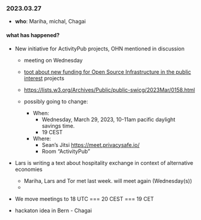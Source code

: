 ### 2023.03.27

* **who**: Mariha, michal, Chagai

#### what has happened?

- New initiative for ActivityPub projects, OHN mentioned in discussion
    - meeting on Wednesday

    - [toot about new funding for Open Source Infrastructure in the public interest](https://mastodon.social/@krakenbuerger/110072853947076447) projects
    - https://lists.w3.org/Archives/Public/public-swicg/2023Mar/0158.html
    - possibly going to change:
        - When:
            - Wednesday, March 29, 2023, 10-11am pacific daylight savings time.
            - 19 CEST
        - Where:
            - Sean’s Jitsi https://meet.privacysafe.io/
            - Room “ActivityPub”

- Lars is writing a text about hospitality exchange in context of alternative economies
    - Mariha, Lars and Tor met last week. will meet again (Wednesday(s))
    - 

- We move meetings to 18 UTC === 20 CEST === 19 CET

- hackaton idea in Bern - Chagai
